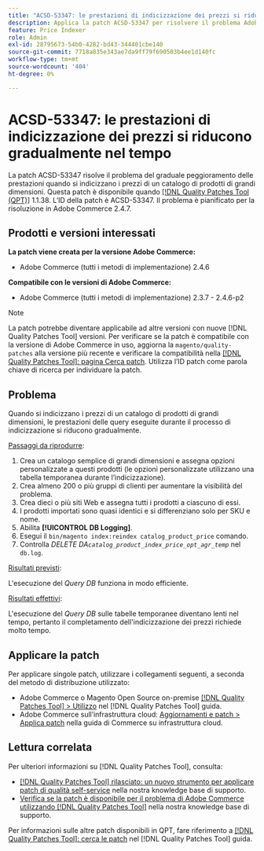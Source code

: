 ```yaml
---
title: "ACSD-53347: le prestazioni di indicizzazione dei prezzi si riducono gradualmente nel tempo"
description: Applica la patch ACSD-53347 per risolvere il problema Adobe Commerce, in cui le prestazioni si riducono gradualmente quando si indicizzano i prezzi di un catalogo di prodotti di grandi dimensioni.
feature: Price Indexer
role: Admin
exl-id: 28795673-54b0-4282-bd43-344401cbe140
source-git-commit: 7718a835e343ae7da9ff79f690503b4ee1d140fc
workflow-type: tm+mt
source-wordcount: '404'
ht-degree: 0%

---
```


# ACSD-53347: le prestazioni di indicizzazione dei prezzi si riducono gradualmente nel tempo

La patch ACSD-53347 risolve il problema del graduale peggioramento delle prestazioni quando si indicizzano i prezzi di un catalogo di prodotti di grandi dimensioni. Questa patch è disponibile quando [[!DNL Quality Patches Tool (QPT)]](/help/announcements/adobe-commerce-announcements/magento-quality-patches-released-new-tool-to-self-serve-quality-patches.md) 1.1.38. L’ID della patch è ACSD-53347. Il problema è pianificato per la risoluzione in Adobe Commerce 2.4.7.

## Prodotti e versioni interessati

**La patch viene creata per la versione Adobe Commerce:**

* Adobe Commerce (tutti i metodi di implementazione) 2.4.6

**Compatibile con le versioni di Adobe Commerce:**

* Adobe Commerce (tutti i metodi di implementazione) 2.3.7 - 2.4.6-p2

>[!NOTE]
>
>La patch potrebbe diventare applicabile ad altre versioni con nuove [!DNL Quality Patches Tool] versioni. Per verificare se la patch è compatibile con la versione di Adobe Commerce in uso, aggiorna la `magento/quality-patches` alla versione più recente e verificare la compatibilità nella [[!DNL Quality Patches Tool]: pagina Cerca patch](https://experienceleague.adobe.com/tools/commerce-quality-patches/index.html). Utilizza l’ID patch come parola chiave di ricerca per individuare la patch.

## Problema

Quando si indicizzano i prezzi di un catalogo di prodotti di grandi dimensioni, le prestazioni delle query eseguite durante il processo di indicizzazione si riducono gradualmente.

<u>Passaggi da riprodurre</u>:

1. Crea un catalogo semplice di grandi dimensioni e assegna opzioni personalizzate a questi prodotti (le opzioni personalizzate utilizzano una tabella temporanea durante l’indicizzazione).
1. Crea almeno 200 o più gruppi di clienti per aumentare la visibilità del problema.
1. Crea dieci o più siti Web e assegna tutti i prodotti a ciascuno di essi.
1. I prodotti importati sono quasi identici e si differenziano solo per SKU e nome.
1. Abilita **[!UICONTROL DB Logging]**.
1. Esegui il `bin/magento index:reindex catalog_product_price` comando.
1. Controlla *DELETE DA`catalog_product_index_price_opt_agr_temp`* nel `db.log`.

<u>Risultati previsti</u>:

L&#39;esecuzione del *Query DB* funziona in modo efficiente.

<u>Risultati effettivi</u>:

L&#39;esecuzione del *Query DB* sulle tabelle temporanee diventano lenti nel tempo, pertanto il completamento dell&#39;indicizzazione dei prezzi richiede molto tempo.

## Applicare la patch

Per applicare singole patch, utilizzare i collegamenti seguenti, a seconda del metodo di distribuzione utilizzato:

* Adobe Commerce o Magento Open Source on-premise [[!DNL Quality Patches Tool] > Utilizzo](https://experienceleague.adobe.com/docs/commerce-operations/tools/quality-patches-tool/usage.html) nel [!DNL Quality Patches Tool] guida.
* Adobe Commerce sull’infrastruttura cloud: [Aggiornamenti e patch > Applica patch](https://experienceleague.adobe.com/docs/commerce-cloud-service/user-guide/develop/upgrade/apply-patches.html) nella guida di Commerce su infrastruttura cloud.

## Lettura correlata

Per ulteriori informazioni su [!DNL Quality Patches Tool], consulta:

* [[!DNL Quality Patches Tool] rilasciato: un nuovo strumento per applicare patch di qualità self-service](/help/announcements/adobe-commerce-announcements/magento-quality-patches-released-new-tool-to-self-serve-quality-patches.md) nella nostra knowledge base di supporto.
* [Verifica se la patch è disponibile per il problema di Adobe Commerce utilizzando [!DNL Quality Patches Tool]](/help/support-tools/patches-available-in-qpt-tool/check-patch-for-magento-issue-with-magento-quality-patches.md) nella nostra knowledge base di supporto.

Per informazioni sulle altre patch disponibili in QPT, fare riferimento a [[!DNL Quality Patches Tool]: cerca le patch](https://experienceleague.adobe.com/tools/commerce-quality-patches/index.html) nel [!DNL Quality Patches Tool] guida.
